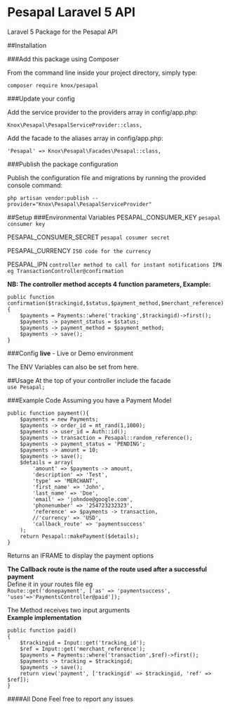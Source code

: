 # Pesapal Laravel 5 API
Laravel 5 Package for the Pesapal API

##Installation

###Add this package using Composer

From the command line inside your project directory, simply type:

`composer require knox/pesapal`

###Update your config

Add the service provider to the providers array in config/app.php:

`Knox\Pesapal\PesapalServiceProvider::class,`

Add the facade to the aliases array in config/app.php:

`'Pesapal' => Knox\Pesapal\Facades\Pesapal::class,` 

###Publish the package configuration

Publish the configuration file and migrations by running the provided console command:

`php artisan vendor:publish --provider="Knox\Pesapal\PesapalServiceProvider"`

##Setup
###Environmental Variables
PESAPAL\_CONSUMER\_KEY `pesapal consumer key`<br/>

PESAPAL\_CONSUMER\_SECRET `pesapal cosumer secret`<br/>

PESAPAL\_CURRENCY `ISO code for the currency`<br/>

PESAPAL\_IPN `controller method to call for instant notifications IPN eg TransactionController@confirmation`<br/>

<b>NB: The controller method accepts 4 function parameters, Example:</b>

```
public function confirmation($trackingid,$status,$payment_method,$merchant_reference)
{
	$payments = Payments::where('tracking',$trackingid)->first();
    $payments -> payment_status = $status;
    $payments -> payment_method = $payment_method;
    $payments -> save();
}       
```

###Config
<b>live</b> - Live or Demo environment<br/>

The ENV Variables can also be set from here.

##Usage
At the top of your controller include the facade<br/>
`use Pesapal;`

###Example Code
Assuming you have a Payment Model <br/>

```
public function payment(){     
    $payments = new Payments;
	$payments -> order_id = mt_rand(1,1000);
    $payments -> user_id = Auth::id();
    $payments -> transaction = Pesapal::random_reference();
    $payments -> payment_status = 'PENDING';
    $payments -> amount = 10;
    $payments -> save();
    $details = array(
        'amount' => $payments -> amount,
        'description' => 'Test',
        'type' => 'MERCHANT',
        'first_name' => 'John',
        'last_name' => 'Doe',
        'email' => 'johndoe@google.com', 
        'phonenumber' => '254723232323',
        'reference' => $payments -> transaction,
        //'currency' => 'USD',
        'callback_route' => 'paymentsuccess'
    );
    return Pesapal::makePayment($details);
}
```
Returns an IFRAME to display the payment options

<b>The Callback route is the name of the route used after a successful payment</b><br/>
Define it in your routes file eg<br/>
`Route::get('donepayment', ['as' => 'paymentsuccess', 'uses'=>'PaymentsController@paid']);`

The Method receives two input arguments<br/>
<b>Example implementation</b><br/>

```
public function paid()
{
    $trackingid = Input::get('tracking_id');
    $ref = Input::get('merchant_reference');
	$payments = Payments::where('transaction',$ref)->first();
    $payments -> tracking = $trackingid;
    $payments -> save();
    return view('payment', ['trackingid' => $trackingid, 'ref' => $ref]);
}
```

####All Done
Feel free to report any issues


